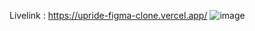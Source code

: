 Livelink : https://upride-figma-clone.vercel.app/
![image](https://github.com/user-attachments/assets/04479fee-7ac8-4440-a843-c564c36a2568)
